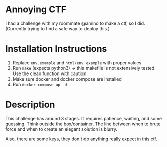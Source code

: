 # Annoying CTF

I had a challenge with my roommate @amino to make a ctf, so I did. (Currently trying to find a safe way to deploy this.)


# Installation Instructions
1. Replace `env.example` and `html/env.example` with proper values
2. Run `make` (expects python3) -> this makefile is not extensively tested. Use the clean function with caution
3. Make sure docker and docker compose are installed
4. Run `docker compose up -d`

# Description
This challenge has around 3 stages. It requires patience, waiting, and some guessing. Think outside the box/container. The line between when to brute force and when to create an elegant solution is blurry.

Also, there are some keys, they don't do anything really expect in this ctf.
